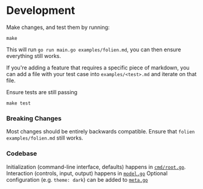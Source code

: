 # Development

Make changes, and test them by running:

```
make
```

This will run `go run main.go examples/folien.md`, you can then ensure
everything still works.

If you're adding a feature that requires a specific piece of markdown, you can
add a file with your test case into `examples/<test>.md` and iterate on that file.

Ensure tests are still passing

```
make test
```

### Breaking Changes

Most changes should be entirely backwards compatible.
Ensure that `folien examples/folien.md` still works.

### Codebase

Initialization (command-line interface, defaults) happens in [`cmd/root.go`](../../cmd/root.go).
Interaction (controls, input, output) happens in [`model.go`](../../internal/model/model.go)
Optional configuration (e.g. `theme: dark`) can be added to [`meta.go`](../../internal/meta/meta.go)
